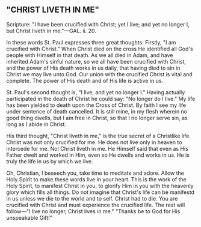 ## "CHRIST LIVETH IN ME" ##

Scripture: "I have been crucified with Christ; yet I live; and yet no longer I, but Christ liveth in me."—GAL. ii. 20.



In these words St. Paul expresses three great thoughts: Firstly, "I am crucified with Christ." When Christ died on the cross He identified all God's people with Himself in that death. As we all died in Adam, and have inherited Adam's sinful nature, so we all have been crucified with Christ, and the power of His death works in us daily, that having died to sin in Christ we may live unto God. Our union with the crucified Christ is vital and complete. The power of His death and of His life is active in us.



St. Paul's second thought is, "I live, and yet no longer I." Having actually participated in the death of Christ he could say: "No longer do I live." My life has been yielded to death upon the Cross of Christ. By faith I see my life under sentence of death cancelled. It is still mine, in my flesh wherein no good thing dwells, but I am free in Christ, so that I no longer serve sin, as long as I abide in Christ.



His third thought, "Christ liveth in me," is the true secret of a Christlike life. Christ was not only crucified for me. He does not live only in heaven to intercede for me. No! Christ liveth in me. He Himself said that even as His Father dwelt and worked in Him, even so He dwells and works in us. He is truly the life in us by which we live.



Oh, Christian, I beseech you, take time to meditate and adore. Allow the Holy Spirit to make these words live in your heart. This is the work of the Holy Spirit, to manifest Christ in you, to glorify Him in you with the heavenly glory which fills all things. Do not imagine that Christ's life can be manifestd in us unless we die to the world and to self. Christ had to die. You are crucified with Christ and must experience the crucified life. The rest will follow—"I live no longer, Christ lives in me." "Thanks be to God for His unspeakable Gift!"


